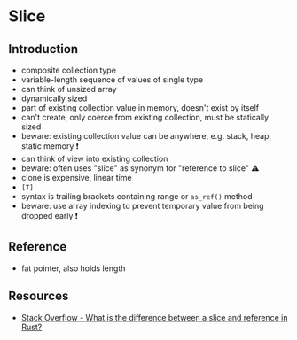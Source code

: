 # Slice



## Introduction

- composite collection type
- variable-length sequence of values of single type
- can think of unsized array
- dynamically sized
- part of existing collection value in memory, doesn't exist by itself
- can't create, only coerce from existing collection, must be statically sized
- beware: existing collection value can be anywhere, e.g. stack, heap, static memory ❗️
- can think of view into existing collection
- beware: often uses "slice" as synonym for "reference to slice" ⚠️
- clone is expensive, linear time
- `[T]`
- syntax is trailing brackets containing range or `as_ref()` method
- beware: use array indexing to prevent temporary value from being dropped early ❗️



## Reference

- fat pointer, also holds length



## Resources

- [Stack Overflow - What is the difference between a slice and reference in Rust?](https://stackoverflow.com/a/61151916/2607891)
